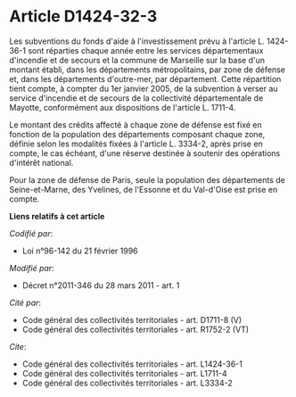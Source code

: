 # Article D1424-32-3

Les subventions du fonds d'aide à l'investissement prévu à l'article L. 1424-36-1 sont réparties chaque année entre les
services départementaux d'incendie et de secours et la commune de Marseille sur la base d'un montant établi, dans les
départements métropolitains, par zone de défense et, dans les départements d'outre-mer, par département. Cette répartition
tient compte, à compter du 1er janvier 2005, de la subvention à verser au service d'incendie et de secours de la collectivité
départementale de Mayotte, conformément aux dispositions de l'article L. 1711-4.

Le montant des crédits affecté à chaque zone de défense est fixé en fonction de la population des départements composant
chaque zone, définie selon les modalités fixées à l'article L. 3334-2, après prise en compte, le cas échéant, d'une réserve
destinée à soutenir des opérations d'intérêt national. 

Pour la zone de défense de Paris, seule la population des départements de Seine-et-Marne, des Yvelines, de l'Essonne et du
Val-d'Oise est prise en compte.

**Liens relatifs à cet article**

_Codifié par_:

  - Loi n°96-142 du 21 février 1996

_Modifié par_:

  - Décret n°2011-346 du 28 mars 2011 - art. 1

_Cité par_:

  - Code général des collectivités territoriales - art. D1711-8 (V)
  - Code général des collectivités territoriales - art. R1752-2 (VT)

_Cite_:

  - Code général des collectivités territoriales - art. L1424-36-1
  - Code général des collectivités territoriales - art. L1711-4
  - Code général des collectivités territoriales - art. L3334-2
